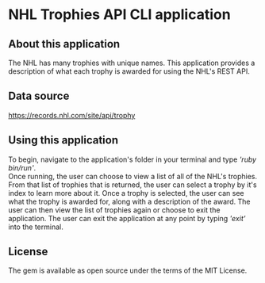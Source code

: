# NHL Trophies API CLI application

## About this application

The NHL has many trophies with unique names. This application provides a description of what each trophy is awarded for using the NHL's REST API.

## Data source

https://records.nhl.com/site/api/trophy

## Using this application

To begin, navigate to the application's folder in your terminal and type *'ruby bin/run'*.  
Once running, the user can choose to view a list of all of the NHL's trophies.
From that list of trophies that is returned, the user can select a trophy by it's index to learn more about it.
Once a trophy is selected, the user can see what the trophy is awarded for, along with a description of the award.
The user can then view the list of trophies again or choose to exit the application.
The user can exit the application at any point by typing *'exit'* into the terminal.

## License

The gem is available as open source under the terms of the MIT License.